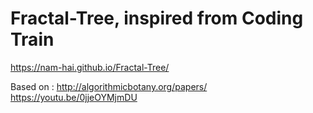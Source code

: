 # Fractal-Tree, inspired from Coding Train

https://nam-hai.github.io/Fractal-Tree/

Based on :
http://algorithmicbotany.org/papers/
https://youtu.be/0jjeOYMjmDU
